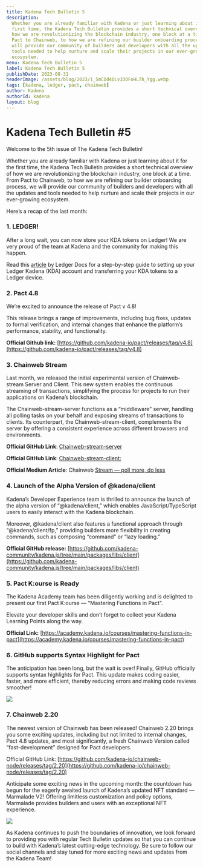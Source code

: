 ```yaml
---
title: Kadena Tech Bulletin 5
description:
  Whether you are already familiar with Kadena or just learning about it for the
  first time, the Kadena Tech Bulletin provides a short technical overview of
  how we are revolutionizing the blockchain industry, one block at a time. From
  Pact to Chainweb, to how we are refining our builder onboarding process, we
  will provide our community of builders and developers with all the updates and
  tools needed to help nurture and scale their projects in our ever-growing
  ecosystem.
menu: Kadena Tech Bulletin 5
label: Kadena Tech Bulletin 5
publishDate: 2023-08-31
headerImage: /assets/blog/2023/1_5mCDd4OLv33OFoHLTh_Ygg.webp
tags: [kadena, ledger, pact, chainweb]
author: Kadena
authorId: kadena
layout: blog
---
```


# Kadena Tech Bulletin #5

Welcome to the 5th issue of The Kadena Tech Bulletin!

Whether you are already familiar with Kadena or just learning about it for the
first time, the Kadena Tech Bulletin provides a short technical overview of how
we are revolutionizing the blockchain industry, one block at a time. From Pact
to Chainweb, to how we are refining our builder onboarding process, we will
provide our community of builders and developers with all the updates and tools
needed to help nurture and scale their projects in our ever-growing ecosystem.

Here’s a recap of the last month:

### **1. LEDGER!**

After a long wait, you can now store your KDA tokens on Ledger! We are very
proud of the team at Kadena and the community for making this happen.

Read this
[article](https://support.ledger.com/hc/en-us/articles/7415959614109?docs=true)
by Ledger Docs for a step-by-step guide to setting up your Ledger Kadena (KDA)
account and transferring your KDA tokens to a Ledger device.

### **2. Pact 4.8**

We’re excited to announce the release of Pact v 4.8!

This release brings a range of improvements, including bug fixes, updates to
formal verification, and internal changes that enhance the platform’s
performance, stability, and functionality.

**Official Github link:**
[https://github.com/kadena-io/pact/releases/tag/v4.8](https://github.com/kadena-io/pact/releases/tag/v4.8)

### **3. Chainweb Stream**

Last month, we released the initial experimental version of Chainweb-stream
Server and Client. This new system enables the continuous streaming of
transactions, simplifying the process for projects to run their applications on
Kadena’s blockchain.

The Chainweb-stream-server functions as a “middleware” server, handling all
polling tasks on your behalf and exposing streams of transactions to clients.
Its counterpart, the Chainweb-stream-client, complements the server by offering
a consistent experience across different browsers and environments.

**Official GitHub Link**:
[Chainweb-stream-server](https://github.com/kadena-io/chainweb-stream)

**Official GitHub Link**:
[Chainweb-stream-client:](https://github.com/kadena-community/kadena.js/tree/main/packages/libs/chainweb-stream-client)

**Official Medium Article**: Chainweb
[Stream — poll more, do less](/blogchain/2023/introducing-chainweb-stream-poll-less-do-more-2023-07-19)

### **4. Launch of the Alpha Version of @kadena/client**

Kadena’s Developer Experience team is thrilled to announce the launch of the
alpha version of “@kadena/client,” which enables JavaScript/TypeScript users to
easily interact with the Kadena blockchain.

Moreover, @kadena/client also features a functional approach through
“@kadena/client/fp,” providing builders more flexibility in creating commands,
such as composing “command” or “lazy loading.”

**Official GitHub release:**
[https://github.com/kadena-community/kadena.js/tree/main/packages/libs/client](https://github.com/kadena-community/kadena.js/tree/main/packages/libs/client)

### **5. Pact K:ourse is Ready**

The Kadena Academy team has been diligently working and is delighted to present
our first Pact K:ourse — “Mastering Functions in Pact”.

Elevate your developer skills and don’t forget to collect your Kadena Learning
Points along the way.

**Official Link:**
[https://academy.kadena.io/courses/mastering-functions-in-pact](https://academy.kadena.io/courses/mastering-functions-in-pact)

### **6. GitHub supports Syntax Highlight for Pact**

The anticipation has been long, but the wait is over! Finally, GitHub officially
supports syntax highlights for Pact. This update makes coding easier, faster,
and more efficient, thereby reducing errors and making code reviews smoother!

![](/assets/blog/2023/1_Ysm6mktNLcmEaNzYhNDF5w.webp)

### **7. Chainweb 2.20**

The newest version of Chainweb has been released! Chainweb 2.20 brings you some
exciting updates, including but not limited to internal changes, Pact 4.8
updates, and most significantly, a fresh Chainweb Version called
“fast-development” designed for Pact developers.

Official GitHub Link:
[https://github.com/kadena-io/chainweb-node/releases/tag/2.20](https://github.com/kadena-io/chainweb-node/releases/tag/2.20)

Anticipate some exciting news in the upcoming month: the countdown has begun for
the eagerly awaited launch of Kadena’s updated NFT standard — Marmalade V2!
Offering limitless customization and policy options, Marmalade provides builders
and users with an exceptional NFT experience.

![](/assets/blog/2023/0_2G3BUB-jALbdFMcd.png)

As Kadena continues to push the boundaries of innovation, we look forward to
providing you with regular Tech Bulletin updates so that you can continue to
build with Kadena’s latest cutting-edge technology. Be sure to follow our social
channels and stay tuned for more exciting news and updates from the Kadena Team!
